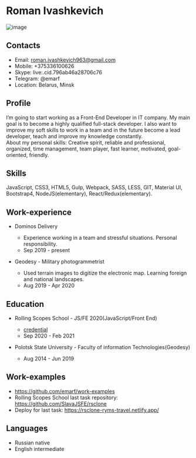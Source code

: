 # Roman Ivashkevich

![image](https://dragon.img2go.com/download-file/1d24e537-e1f0-47ef-a236-c35efd5bc9a8/441df38f-52a0-47d8-bacf-481a5425050d)

## Contacts

- Email: roman.ivashkevich963@gmail.com
- Mobile: +375336100626
- Skype: live:.cid.796ab46a28706c76
- Telegram: @emarf
- Location: Belarus, Minsk

## Profile

I’m going to start working as a Front-End Developer in IT company. My main
goal is to become a highly qualified full-stack developer. I also want to improve my soft skills to work in a
team and in the future become a lead developer, teach and improve my knowledge constantly.<br>
About my personal skills: Creative spirit, reliable and professional, organized, time management, team player,
fast learner, motivated, goal-oriented, friendly.

## Skills

JavaScript, CSS3, HTML5, Gulp, Webpack, SASS, LESS, GIT, Material UI, Bootstrap4, NodeJS(elementary), React/Redux(elementary).

## Work-experience

- Dominos Delivery

  - Experience working in a team and stressful situations. Personal responsibility.
  - Sep 2019 - present

- Geodesy - Military photogrammetrist

  - Used terrain images to digitize the electronic map. Learning foreign and national landscapes.
  - Aug 2019 - Apr 2020

## Education

- Rolling Scopes School - JS/FE 2020(JavaScript/Front End)

  - [credential](https://drive.google.com/file/d/1RYwG4o2kOoQM0dkm1m3x85nSstHelYw9/view)
  - Sep 2020 - Feb 2021

- Polotsk State University - Faculty of information Technologies(Geodesy)
  - Aug 2014 - Jun 2019

## Work-examples

- https://github.com/emarf/work-examples
- Rolling Scopes School last task repository: https://github.com/SlavaJSFE/rsclone
- Deploy for last task: https://rsclone-ryms-travel.netlify.app/

## Languages

- Russian native
- English intermediate
